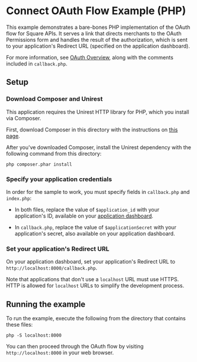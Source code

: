 # Connect OAuth Flow Example (PHP)

This example demonstrates a bare-bones PHP implementation of the OAuth flow for
Square APIs. It serves a link that directs merchants to the OAuth Permissions form
and handles the result of the authorization, which is sent to your application's
Redirect URL (specified on the application dashboard).

For more information, see [OAuth Overview](https://docs.connect.squareup.com/api/oauth#oauth-overview), along with the comments included in `callback.php`.

## Setup

### Download Composer and Unirest

This application requires the Unirest HTTP library for PHP, which you install via
Composer.

First, download Composer in this directory with the instructions on
[this page](https://getcomposer.org/download/).

After you've downloaded Composer, install the Unirest dependency with the following
command from this directory:

    php composer.phar install

### Specify your application credentials

In order for the sample to work, you must specify fields in `callback.php` and `index.php`:

* In both files, replace the value of `$application_id` with your application's ID,
available on your [application dashboard](https://connect.squareup.com/apps).

* In `callback.php`, replace the value of `$applicationSecret` with your
application's secret, also available on your application dashboard.

### Set your application's Redirect URL

On your application dashboard, set your application's Redirect URL to `http://localhost:8000/callback.php`.

Note that applications that don't use a `localhost` URL must use HTTPS. HTTP is
allowed for `localhost` URLs to simplify the development process.

## Running the example

To run the example, execute the following from the directory that contains these files:

    php -S localhost:8000

You can then proceed through the OAuth flow by visiting `http://localhost:8000`
in your web browser.
